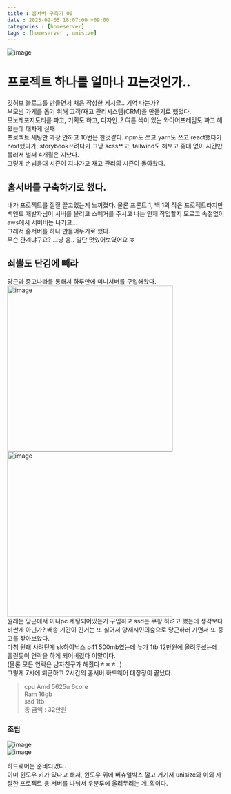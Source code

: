 ```yaml
---
title : 홈서버 구축기 00
date : 2025-02-05 18:07:00 +09:00
categories : [homeserver]
tags : [homeserver , unisize] 
---
```

![image](https://github.com/user-attachments/assets/bf097ce0-801a-4f94-9256-053b5c0d74ff)

# 프로젝트 하나를 얼마나 끄는것인가..
깃허브 블로그를 만들면서 처음 작성한 게시글.. 기억 나는가? <br/>
부모님 가게를 돕기 위해 고객/재고 관리시스템(CRM)을 만들기로 했었다. <br/>
모노레포지토리를 파고, 기획도 하고, 디자인..? 여튼 색이 있는 와이어프레임도 짜고 해봤는데 대차게 실패 <br/>
프로젝트 세팅만 과장 안하고 10번은 한것같다. npm도 쓰고 yarn도 쓰고 react했다가 next했다가, storybook쓰려다가 그냥 scss쓰고, tailwind도 해보고 줒대 없이 시간만 흘러서 벌써 4개월은 지났다.  <br/>
그렇게 손님응대 시즌이 지나가고 재고 관리의 시즌이 돌아왔다.  <br/>

## 홈서버를 구축하기로 했다.
내가 프로젝트를 질질 끌고있는게 느껴졌다. 물론 프론트 1, 백 1의 작은 프로젝트라지만 백엔드 개발자님이 서버를 올리고 스웨거를 주시고 나는 언제 작업할지 모르고 속절없이 aws에서 서버비는 나가고... <br/>
그래서 홈서버를 하나 만들어두기로 했다. <br/>
무슨 관계냐구요? 그냥 음.. 일단 멋있어보였어요 ㅎ  <br/>

## 쇠뿔도 단김에 빼라
당근과 중고나라를 통해서 하루만에 미니서버를 구입해왔다.  <br/>
<img width="384" alt="image" src="https://github.com/user-attachments/assets/b80bb0d6-87e9-4eb7-b011-75a78a7566ee" /><img width="383" alt="image" src="https://github.com/user-attachments/assets/3cf37cc1-4ef3-4d1b-8404-4d6d355707f0" />
<br/> 원래는 당근에서 미니pc 세팅되어있는거 구입하고 ssd는 쿠팡 하려고 했는데 생각보다 비싼게 아닌가? 배송 기간이 긴거는 또 싫어서 양재시민의숲으로 당근하러 가면서 또 중고를 찾아보았다. <br/>
마침 원래 사려던게 sk하이닉스 p41 500mb였는데 누가 1tb 12만원에 올려두셨는데 홀린듯이 연락을 하게 되어버렸다 이말이다.  <br/>
(물론 모든 연락은 남자친구가 해줬다ㅎㅎㅎ..) <br/>
그렇게 7시에 퇴근하고 2시간의 홈서버 하드웨어 대장정이 끝났다.

> cpu Amd 5625u 6core<br/>
Ram 16gb<br/>
ssd 1tb<br/>
총 금액 : 32만원<br/>

### 조립
![image](https://github.com/user-attachments/assets/1f4bad8f-380d-4d47-aec6-a0c1f45349cd)<br/>
![image](https://github.com/user-attachments/assets/795ed513-bcef-4c06-8f92-78de6cff6021)<br/>

하드웨어는 준비되었다.<br/>
이미 윈도우 키가 있다고 해서, 윈도우 위에 버츄얼박스 깔고 거기서 unisize와 이외 자잘한 프로젝트 용 서버를 나눠서 우분투에 올려두려는 계_획이다.
